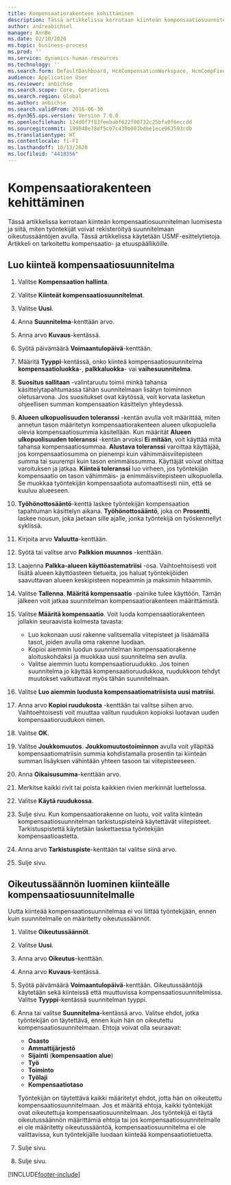 ```yaml
---
title: Kompensaatiorakenteen kehittäminen
description: Tässä artikkelissa kerrotaan kiinteän kompensaatiosuunnitelman luomisesta ja siitä, miten työntekijät voivat rekisteröityä suunnitelmaan oikeutussääntöjen avulla.
author: andreabichsel
manager: AnnBe
ms.date: 02/10/2020
ms.topic: business-process
ms.prod: ''
ms.service: dynamics-human-resources
ms.technology: ''
ms.search.form: DefaultDashboard, HcmCompensationWorkspace, HcmCompFixedPlansPart, HRMCompFixedPlanTable, HRMCompCreateGridDialog, HRCCompGridView, HRMCompEligibility,  HRCCompGrid
audience: Application User
ms.reviewer: anbichse
ms.search.scope: Core, Operations
ms.search.region: Global
ms.author: anbichse
ms.search.validFrom: 2016-06-30
ms.dyn365.ops.version: Version 7.0.0
ms.openlocfilehash: 124d0f7f83feebabf622f00732c25bfa0f6eccdd
ms.sourcegitcommit: 199848e78df5cb7c439b001bdbe1ece963593cdb
ms.translationtype: HT
ms.contentlocale: fi-FI
ms.lasthandoff: 10/13/2020
ms.locfileid: "4418356"
---
```

# <a name="develop-a-compensation-structure"></a>Kompensaatiorakenteen kehittäminen

Tässä artikkelissa kerrotaan kiinteän kompensaatiosuunnitelman luomisesta ja siitä, miten työntekijät voivat rekisteröityä suunnitelmaan oikeutussääntöjen avulla. Tässä artikkelissa käytetään USMF-esittelytietoja. Artikkeli on tarkoitettu kompensaatio- ja etuuspäälliköille.

## <a name="create-a-fixed-compensation-plan"></a>Luo kiinteä kompensaatiosuunnitelma

1. Valitse **Kompensaation hallinta**.

2. Valitse **Kiinteät kompensaatiosuunnitelmat**.

3. Valitse **Uusi**.

4. Anna **Suunnitelma**-kenttään arvo.

5. Anna arvo **Kuvaus**-kentässä.

6. Syötä päivämäärä **Voimaantulopäivä**-kenttään.

7. Määritä **Tyyppi**-kentässä, onko kiinteä kompensaatiosuunnitelma **kompensaatioluokka**-, **palkkaluokka**- vai **vaihesuunnitelma**.

8. **Suositus sallitaan** -valintaruutu toimii minkä tahansa käsittelytapahtumassa tähän suunnitelmaan lisätyn toiminnon oletusarvona. Jos suositukset ovat käytössä, voit korvata lasketun ohjeellisen summan kompensaation käsittelyn yhteydessä.

9. **Alueen ulkopuolisuuden toleranssi** -kentän avulla voit määrittää, miten annetun tason määritetyn kompensaatiorakenteen alueen ulkopuolella olevia kompensaatiosummia käsitellään. Kun määrität **Alueen ulkopuolisuuden toleranssi** -kentän arvoksi **Ei mitään**, voit käyttää mitä tahansa kompensaatiosummaa. **Alustava toleranssi** varoittaa käyttäjää, jos kompensaatiosumma on pienempi kuin vähimmäisviitepisteen summa tai suurempi kuin tason enimmäissumma. Käyttäjät voivat ohittaa varoituksen ja jatkaa. **Kiinteä toleranssi** luo virheen, jos työntekijän kompensaatio on tason vähimmäis- ja enimmäisviitepisteen ulkopuolella. Se muokkaa työntekijän kompensaatiota automaattisesti niin, että se kuuluu alueeseen.

10. **Työhönottosääntö**-kenttä laskee työntekijän kompensaation tapahtuman käsittelyn aikana. **Työhönottosääntö**, joka on **Prosentti**,  laskee nousun, joka jaetaan sille ajalle, jonka työntekijä on työskennellyt syklissä.

11. Kirjoita arvo **Valuutta**-kenttään.

12. Syötä tai valitse arvo **Palkkion muunnos** -kenttään.

13. Laajenna **Palkka-alueen käyttöastematriisi** -osa. Vaihtoehtoisesti voit lisätä alueen käyttöasteen tietueita, jos haluat työntekijöiden saavuttavan alueen keskipisteen nopeammin ja maksimin hitaammin.

14. Valitse **Tallenna**. **Määritä kompensaatio** -painike tulee käyttöön. Tämän jälkeen voit jatkaa suunnitelman kompensaatiorakenteen määrittämistä.

15. Valitse **Määritä kompensaatio**. Voit luoda kompensaatiorakenteen jollakin seuraavista kolmesta tavasta:

    - Luo kokonaan uusi rakenne valitsemalla viitepisteet ja lisäämällä tasot, joiden avulla oma rakenne luodaan.
    - Kopioi aiemmin luodun suunnitelman kompensaatiorakenne aloituskohdaksi ja muokkaa uusi suunnitelma sen avulla.
    - Valitse aiemmin luotu kompensaatioruudukko. Jos toinen suunnitelma jo käyttää kompensaatioruudukkoa, ruudukkoon tehdyt muutokset vaikuttavat myös tähän suunnitelmaan.

16. Valitse **Luo aiemmin luodusta kompensaatiomatriisista uusi matriisi**.

17. Anna arvo **Kopioi ruudukosta** -kenttään tai valitse siihen arvo. Vaihtoehtoisesti voit muuttaa valitun ruudukon kopioksi luotavan uuden kompensaatioruudukon nimen.

18. Valitse **OK**.

19. Valitse **Joukkomuutos**. **Joukkomuutostoiminnon** avulla voit ylläpitää kompensaatiomatriisin summia kohdistamalla prosentin tai kiinteän summan lisäyksen vähintään yhteen tasoon tai viitepisteeseen.

20. Anna **Oikaisusumma**-kenttään arvo.

21. Merkitse kaikki rivit tai poista kaikkien rivien merkinnät luettelossa.

22. Valitse **Käytä ruudukossa**.

23. Sulje sivu. Kun kompensaatiorakenne on luotu, voit valita kiinteän kompensaatiosuunnitelman tarkistuspisteinä käytettävät viitepisteet. Tarkistuspistettä käytetään laskettaessa työntekijän kompensaatioastetta.

24. Anna arvo **Tarkistuspiste**-kenttään tai valitse siinä arvo.

25. Sulje sivu.

## <a name="create-an-eligibility-rule-for-the-fixed-compensation-plan"></a>Oikeutussäännön luominen kiinteälle kompensaatiosuunnitelmalle

Uutta kiinteää kompensaatiosuunnitelmaa ei voi liittää työntekijään, ennen kuin suunnitelmalle on määritetty oikeutussäännöt.  

1. Valitse **Oikeutussäännöt**.

2. Valitse **Uusi**.

3. Anna arvo **Oikeutus**-kenttään.

4. Anna arvo **Kuvaus**-kentässä.

5. Syötä päivämäärä **Voimaantulopäivä**-kenttään. Oikeutussääntöjä käytetään sekä kiinteissä että muuttuvissa kompensaatiosuunnitelmissa. Valitse **Tyyppi**-kentässä suunnitelman tyyppi.

6. Anna tai valitse **Suunnitelma**-kentässä arvo. Valitse ehdot, jotka työntekijän on täytettävä, ennen kuin hän on oikeutettu kompensaatiosuunnitelmaan. Ehtoja voivat olla seuraavat:

    - **Osasto**
    - **Ammattijärjestö**
    - **Sijainti** (**kompensaation alue**)
    - **Työ**
    - **Toiminto**
    - **Työlaji**
    - **Kompensaatiotaso**
    
    Työntekijän on täytettävä kaikki määritetyt ehdot, jotta hän on oikeutettu kompensaatiosuunnitelmaan. Jos et määritä ehtoja, kaikki työntekijät ovat oikeutettuja kompensaatiosuunnitelmaan. Jos työntekijä ei täytä oikeutussäännön määrittämiä ehtoja tai jos kompensaatiosuunnitelmalle ei ole määritetty oikeutussääntöä, kompensaatiosuunnitelma ei ole valittavissa, kun työntekijälle luodaan kiinteää kompensaatiotietuetta.

7. Sulje sivu.

8. Sulje sivu.



[!INCLUDE[footer-include](../includes/footer-banner.md)]